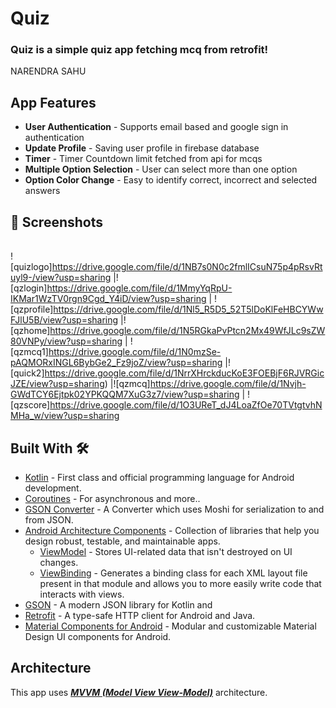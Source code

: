 # **Quiz** 

### **Quiz** is a simple quiz app fetching mcq from retrofit!

NARENDRA SAHU

## App Features

- **User Authentication** - Supports email based  and google sign in authentication 
- **Update Profile** - Saving user profile in firebase database
- **Timer** - Timer Countdown limit fetched from api for mcqs
- **Multiple Option Selection** - User can select more than one option 
- **Option Color Change** - Easy to identify correct, incorrect and selected answers


## 📸 Screenshots 

|   |   |   |
|---|---|---|
![quizlogo]https://drive.google.com/file/d/1NB7s0N0c2fmlICsuN75p4pRsvRtuyl9-/view?usp=sharing
|![qzlogin]https://drive.google.com/file/d/1MmyYqRpU-IKMar1WzTV0rgn9Cgd_Y4iD/view?usp=sharing | ![qzprofile]https://drive.google.com/file/d/1Nl5_R5D5_52T5lDoKlFeHBCYWwFJlU5B/view?usp=sharing
|![qzhome]https://drive.google.com/file/d/1N5RGkaPvPtcn2Mx49WfJLc9sZW80VNPy/view?usp=sharing | ![qzmcq1]https://drive.google.com/file/d/1N0mzSe-pAQMORxINGL6BybGe2_Fz9joZ/view?usp=sharing |![quick2]https://drive.google.com/file/d/1NrrXHrckducKoE3FOEBjF6RJVRGicJZE/view?usp=sharing)
|![qzmcq]https://drive.google.com/file/d/1Nvjh-GWdTCY6Ejtpk02YPKQQM7XuG3z7/view?usp=sharing | ![qzscore]https://drive.google.com/file/d/1O3UReT_dJ4LoaZfOe70TVtgtvhNMHa_w/view?usp=sharing






## Built With 🛠
- [Kotlin](https://kotlinlang.org/) - First class and official programming language for Android development.
- [Coroutines](https://kotlinlang.org/docs/reference/coroutines-overview.html) - For asynchronous and more..
- [GSON Converter](https://github.com/square/retrofit/tree/master/retrofit-converters/gson) - A Converter which uses Moshi for serialization to and from JSON.
- [Android Architecture Components](https://developer.android.com/topic/libraries/architecture) - Collection of libraries that help you design robust, testable, and maintainable apps.
  - [ViewModel](https://developer.android.com/topic/libraries/architecture/viewmodel) - Stores UI-related data that isn't destroyed on UI changes. 
  - [ViewBinding](https://developer.android.com/topic/libraries/view-binding) - Generates a binding class for each XML layout file present in that module and allows you to more easily write code that interacts with views.
- [GSON](https://github.com/google/gson) - A modern JSON library for Kotlin and
- [Retrofit](https://square.github.io/retrofit/) - A type-safe HTTP client for Android and Java.
- [Material Components for Android](https://github.com/material-components/material-components-android) - Modular and customizable Material Design UI components for Android.

## Architecture
This app uses [***MVVM (Model View View-Model)***](https://developer.android.com/jetpack/docs/guide#recommended-app-arch) architecture.

  

